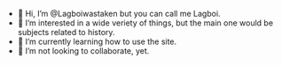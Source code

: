 - 👋 Hi, I’m @Lagboiwastaken but you can call me Lagboi.
- 👀 I’m interested in a wide veriety of things, but the main one would be subjects related to history.
- 🌱 I’m currently learning how to use the site.
- 💞️ I’m not looking to collaborate, yet.

<!---
Lagboiwastaken/Lagboiwastaken is a ✨ special ✨ repository because its `README.md` (this file) appears on your GitHub profile.
You can click the Preview link to take a look at your changes.
--->

